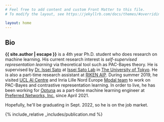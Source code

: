 ```yaml
---
# Feel free to add content and custom Front Matter to this file.
# To modify the layout, see https://jekyllrb.com/docs/themes/#overriding-theme-defaults

layout: home
---
```


<div class="abstract">
  <h2>Bio</h2>
  <p><b>{{ site.author | escape }}</b> is a 4th year Ph.D. student who does research on machine learning. His current research interest is <i>self-supervised representation learning</i> via theoretical tool such as PAC-Bayes theory.
  He is supervised by <a href="https://www.ml.is.s.u-tokyo.ac.jp/issei-sato-en">Dr. Issei Sato</a> at <a href="https://www.ml.is.s.u-tokyo.ac.jp/home-en">Issei Sato Lab</a> in <a href="https://www.u-tokyo.ac.jp/en/">The University of Tokyo</a>. He is also a part-time research assistant at <a href="https://aip.riken.jp/">RIKEN AIP</a>. During summer 2019, he visited <a href="https://www.ucl.ac.uk/ai-centre/">UCL AI Centre</a> and Inria Lille Nord Europe <a href="https://team.inria.fr/modal/">Modal team</a> to work on PAC-Bayes and contrastive representation learning.
  In order to live, he has been working for <a href="https://github.com/optuna/optuna">Optuna</a> as a part-time machine learning engineer at <a href="https://www.preferred.jp/en">Preferred Networks, Inc.</a> since April 2021.
  </p>
</div>


Hopefully, he'll be graduating in Sept. 2022, so he is on the job market.


{% include_relative _includes/publication.md %}

